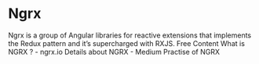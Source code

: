 # Ngrx

Ngrx is a group of Angular libraries for reactive extensions that implements the Redux pattern and it’s supercharged with RXJS.
<ResourceGroupTitle>Free Content</ResourceGroupTitle>
<BadgeLink colorScheme='yellow' badgeText='Read' href='https://ngrx.io/'>What is NGRX ? - ngrx.io </BadgeLink>
<BadgeLink colorScheme='yellow' badgeText='Read' href='https://ahmedrebai.medium.com/introduction-to-state-management-with-ngrx-and-angular-91f4ff27ec9f'>Details about NGRX - Medium </BadgeLink>
<BadgeLink badgeText='Watch' href='https://www.youtube.com/watch?v=f97ICOaekNU'>Practise of NGRX</BadgeLink>

